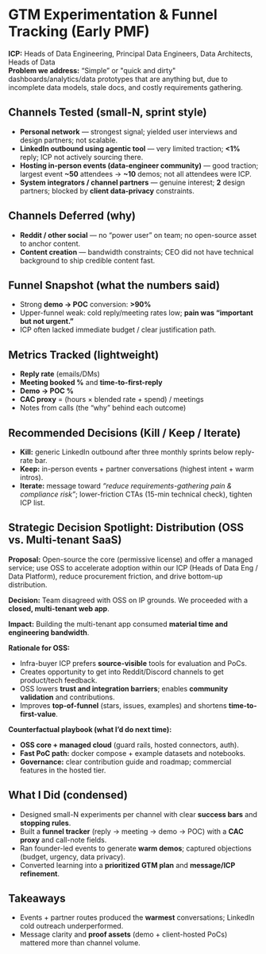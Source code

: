 # GTM Experimentation & Funnel Tracking (Early PMF)

**ICP:** Heads of Data Engineering, Principal Data Engineers, Data Architects, Heads of Data  
**Problem we address:** “Simple”  or "quick and dirty" dashboards/analytics/data prototypes that are anything but, due to incomplete data models, stale docs, and costly requirements gathering.

## Channels Tested (small-N, sprint style)
- **Personal network** — strongest signal; yielded user interviews and design partners; not scalable.
- **LinkedIn outbound using agentic tool** — very limited traction; **<1%** reply; ICP not actively sourcing there.
- **Hosting in-person events (data-engineer community)** — good traction; largest event **~50** attendees → **~10** demos; not all attendees were ICP.
- **System integrators / channel partners** — genuine interest; **2** design partners; blocked by **client data-privacy** constraints.

## Channels Deferred (why)
- **Reddit / other social** — no “power user” on team; no open-source asset to anchor content.
- **Content creation** — bandwidth constraints; CEO did not have technical background to ship credible content fast.

## Funnel Snapshot (what the numbers said)
- Strong **demo → POC** conversion: **>90%**
- Upper-funnel weak: cold reply/meeting rates low; **pain was “important but not urgent.”**
- ICP often lacked immediate budget / clear justification path.

## Metrics Tracked (lightweight)
- **Reply rate** (emails/DMs)  
- **Meeting booked %** and **time-to-first-reply**  
- **Demo → POC %**  
- **CAC proxy** = (hours × blended rate + spend) / meetings  
- Notes from calls (the “why” behind each outcome)

## Recommended Decisions (Kill / Keep / Iterate)
- **Kill:** generic LinkedIn outbound after three monthly sprints below reply-rate bar.  
- **Keep:** in-person events + partner conversations (highest intent + warm intros).  
- **Iterate:** message toward *“reduce requirements-gathering pain & compliance risk”*; lower-friction CTAs (15-min technical check), tighten ICP list.

## Strategic Decision Spotlight: Distribution (OSS vs. Multi-tenant SaaS)

**Proposal:** Open-source the core (permissive license) and offer a managed service; use OSS to accelerate adoption within our ICP (Heads of Data Eng / Data Platform), reduce procurement friction, and drive bottom-up distribution.

**Decision:** Team disagreed with OSS on IP grounds. We proceeded with a **closed, multi-tenant web app**.

**Impact:** Building the multi-tenant app consumed **material time and engineering bandwidth**.

**Rationale for OSS:**
- Infra-buyer ICP prefers **source-visible** tools for evaluation and PoCs.
- Creates opportunity to get into Reddit/Discord channels to get product/tech feedback.
- OSS lowers **trust and integration barriers**; enables **community validation** and contributions.
- Improves **top-of-funnel** (stars, issues, examples) and shortens **time-to-first-value**.

**Counterfactual playbook (what I’d do next time):**
- **OSS core + managed cloud** (guard rails, hosted connectors, auth).
- **Fast PoC path:** docker compose + example datasets and notebooks.
- **Governance:** clear contribution guide and roadmap; commercial features in the hosted tier.

## What I Did (condensed)
- Designed small-N experiments per channel with clear **success bars** and **stopping rules**.  
- Built a **funnel tracker** (reply → meeting → demo → POC) with a **CAC proxy** and call-note fields.  
- Ran founder-led events to generate **warm demos**; captured objections (budget, urgency, data privacy).  
- Converted learning into a **prioritized GTM plan** and **message/ICP refinement**.

## Takeaways
- Events + partner routes produced the **warmest** conversations; LinkedIn cold outreach underperformed.  
- Message clarity and **proof assets** (demo + client-hosted PoCs) mattered more than channel volume.  
